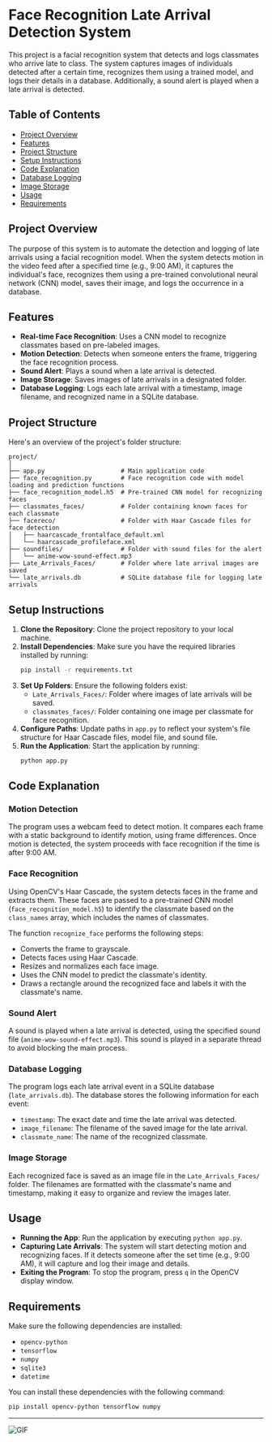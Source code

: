 
# Face Recognition Late Arrival Detection System

This project is a facial recognition system that detects and logs classmates who arrive late to class. The system captures images of individuals detected after a certain time, recognizes them using a trained model, and logs their details in a database. Additionally, a sound alert is played when a late arrival is detected.

## Table of Contents

- [Project Overview](#project-overview)
- [Features](#features)
- [Project Structure](#project-structure)
- [Setup Instructions](#setup-instructions)
- [Code Explanation](#code-explanation)
- [Database Logging](#database-logging)
- [Image Storage](#image-storage)
- [Usage](#usage)
- [Requirements](#requirements)

## Project Overview

The purpose of this system is to automate the detection and logging of late arrivals using a facial recognition model. When the system detects motion in the video feed after a specified time (e.g., 9:00 AM), it captures the individual's face, recognizes them using a pre-trained convolutional neural network (CNN) model, saves their image, and logs the occurrence in a database. 

## Features

- **Real-time Face Recognition**: Uses a CNN model to recognize classmates based on pre-labeled images.
- **Motion Detection**: Detects when someone enters the frame, triggering the face recognition process.
- **Sound Alert**: Plays a sound when a late arrival is detected.
- **Image Storage**: Saves images of late arrivals in a designated folder.
- **Database Logging**: Logs each late arrival with a timestamp, image filename, and recognized name in a SQLite database.

## Project Structure

Here's an overview of the project's folder structure:

```
project/
│
├── app.py                     # Main application code
├── face_recognition.py        # Face recognition code with model loading and prediction functions
├── face_recognition_model.h5  # Pre-trained CNN model for recognizing faces
├── classmates_faces/          # Folder containing known faces for each classmate
├── facereco/                  # Folder with Haar Cascade files for face detection
│   ├── haarcascade_frontalface_default.xml
│   └── haarcascade_profileface.xml
├── soundfiles/                # Folder with sound files for the alert
│   └── anime-wow-sound-effect.mp3
├── Late_Arrivals_Faces/       # Folder where late arrival images are saved
└── late_arrivals.db           # SQLite database file for logging late arrivals
```

## Setup Instructions

1. **Clone the Repository**: Clone the project repository to your local machine.
2. **Install Dependencies**: Make sure you have the required libraries installed by running:
   ```bash
   pip install -r requirements.txt
   ```
3. **Set Up Folders**: Ensure the following folders exist:
   - `Late_Arrivals_Faces/`: Folder where images of late arrivals will be saved.
   - `classmates_faces/`: Folder containing one image per classmate for face recognition.
4. **Configure Paths**: Update paths in `app.py` to reflect your system's file structure for Haar Cascade files, model file, and sound file.
5. **Run the Application**: Start the application by running:
   ```bash
   python app.py
   ```

## Code Explanation

### Motion Detection

The program uses a webcam feed to detect motion. It compares each frame with a static background to identify motion, using frame differences. Once motion is detected, the system proceeds with face recognition if the time is after 9:00 AM.

### Face Recognition

Using OpenCV's Haar Cascade, the system detects faces in the frame and extracts them. These faces are passed to a pre-trained CNN model (`face_recognition_model.h5`) to identify the classmate based on the `class_names` array, which includes the names of classmates.

The function `recognize_face` performs the following steps:
- Converts the frame to grayscale.
- Detects faces using Haar Cascade.
- Resizes and normalizes each face image.
- Uses the CNN model to predict the classmate's identity.
- Draws a rectangle around the recognized face and labels it with the classmate's name.

### Sound Alert

A sound is played when a late arrival is detected, using the specified sound file (`anime-wow-sound-effect.mp3`). This sound is played in a separate thread to avoid blocking the main process.

### Database Logging

The program logs each late arrival event in a SQLite database (`late_arrivals.db`). The database stores the following information for each event:
- `timestamp`: The exact date and time the late arrival was detected.
- `image_filename`: The filename of the saved image for the late arrival.
- `classmate_name`: The name of the recognized classmate.

### Image Storage

Each recognized face is saved as an image file in the `Late_Arrivals_Faces/` folder. The filenames are formatted with the classmate's name and timestamp, making it easy to organize and review the images later.

## Usage

- **Running the App**: Run the application by executing `python app.py`.
- **Capturing Late Arrivals**: The system will start detecting motion and recognizing faces. If it detects someone after the set time (e.g., 9:00 AM), it will capture and log their image and details.
- **Exiting the Program**: To stop the program, press `q` in the OpenCV display window.

## Requirements

Make sure the following dependencies are installed:
- `opencv-python`
- `tensorflow`
- `numpy`
- `sqlite3`
- `datetime`

You can install these dependencies with the following command:
```bash
pip install opencv-python tensorflow numpy
```

---
![GIF](https://i.giphy.com/media/v1.Y2lkPTc5MGI3NjExb3RjY3FwcXBodGtqbzdxbGEzNmR2MmVlZmc0eGJyZWhlYnVzaGV4OCZlcD12MV9pbnRlcm5hbF9naWZfYnlfaWQmY3Q9Zw/bYpYW17E9MA7iKod9O/giphy.gif)
